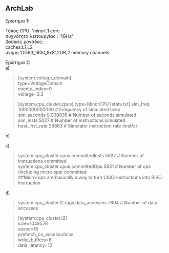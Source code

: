 ## ArchLab

Ερώτημα 1:

Τύπος CPU: 'minor',1 core  
συχνότητα λειτουργίας : '1GHz'  
βασικές μονάδες:   
caches:L1,L2  
μνήμη 'DDR3_1600_8x8',2GB,2 memory channels  


Ερώτημα 2:  
a)
>[system.voltage_domain]  
>type=VoltageDomain  
>eventq_index=0  
>voltage=3.3  
 
 >[system.cpu_cluster.cpus]
 >type=MinorCPU
 >[stats.txt] 
 >sim_freq                                 1000000000000                       # Frequency of simulated ticks  
 >sim_seconds                                  0.000035                       # Number of seconds simulated  
 >sim_insts                                        5027                       # Number of instructions simulated  
 >host_inst_rate                                  26663                       # Simulator instruction rate (inst/s)  

b)  

c)

>system.cpu_cluster.cpus.committedInsts           5027                       # Number of instructions committed  
>system.cpu_cluster.cpus.committedOps             5831                       # Number of ops (including micro ops) committed  
>##Micro-ops are basically a way to turn CISC-instructions into RISC-instruction  

d)

>system.cpu_cluster.l2.tags.data_accesses         7804                       # Number of data accesses  

>[system.cpu_cluster.l2]  
>size=1048576  
>assoc=16  
>prefetch_on_access=false  
>write_buffers=8  
>data_latency=12  
